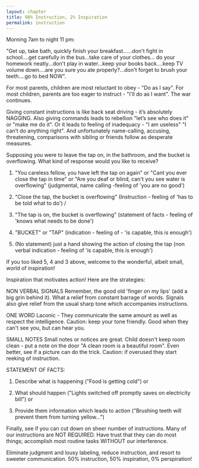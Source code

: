 ```yaml
---
layout: chapter
title: 98% Instruction, 2% Inspiration
permalink: instruction
---
```


Morning 7am to night 11 pm:

"Get up, take bath, quickly finish your breakfast…...don't fight in school….get carefully in the bus...take care of your clothes... do your homework neatly...don't play in water...keep your books back….keep TV volume down....are you sure you ate properly?...don't forget to brush your teeth….go to bed NOW".

For most parents, children are most reluctant to obey - "Do as I say". For most children, parents are too eager to instruct - "I'll do as I want". The war continues.

Giving constant instructions is like back seat driving - it’s absolutely NAGGING. Also giving commands leads to rebellion "let’s see who does it" or "make me do it". Or it leads to feeling of inadequacy - "I am useless" "I can’t do anything right". And unfortunately name-calling, accusing, threatening, comparisons with sibling or friends follow as desperate measures.

Supposing you were to leave the tap on, in the bathroom, and the bucket is overflowing. What kind of response would you like to receive?

1. "You careless fellow, you have left the tap on again" or "Cant you ever close the tap in time" or "Are you deaf or blind, can't you see water is overflowing" (judgmental, name calling -feeling of 'you are no good')

2. "Close the tap, the bucket is overflowing" (Instruction - feeling of 'has to be told what to do') /

3. "The tap is on, the bucket is overflowing" (statement of facts - feeling of 'knows what needs to be done')

4. "BUCKET" or "TAP" (indication - feeling of - 'is capable, this is enough')

5. (No statement) just a hand showing the action of closing the tap (non verbal indication - feeling of 'is capable, this is enough')

If you too liked 5, 4 and 3 above, welcome to the wonderful, albeit small, world of inspiration! 

Inspiration that motivates action! Here are the strategies:

NON VERBAL SIGNALS 
Remember, the good old 'finger on my lips' (add a big grin behind it). What a relief from constant barrage of words. Signals also give relief from the usual sharp tone which accompanies instructions.

ONE WORD
Laconic - They communicate the same amount as well as respect the intelligence. Caution: keep your tone friendly. Good when they can't see you, but can hear you.

SMALL NOTES 
Small notes or notices are great. Child doesn't keep room clean - put a note on the door "A clean room is a beautiful room". Even better, see if a picture can do the trick. Caution: if overused they start reeking of instruction.

STATEMENT OF FACTS:

1. Describe what is happening ("Food is getting cold") or

2. What should happen ("Lights switched off promptly saves on electricity bill") or

3. Provide them information which leads to action ("Brushing teeth will prevent them from turning yellow...")

Finally, see if you can cut down on sheer number of instructions. Many of our instructions are NOT REQUIRED. Have trust that they can do most things; accomplish most routine tasks WITHOUT our interference.

Eliminate judgment and lousy labeling, reduce instruction, and resort to sweeter communication. 50% instruction, 50% inspiration, 0% perspiration!